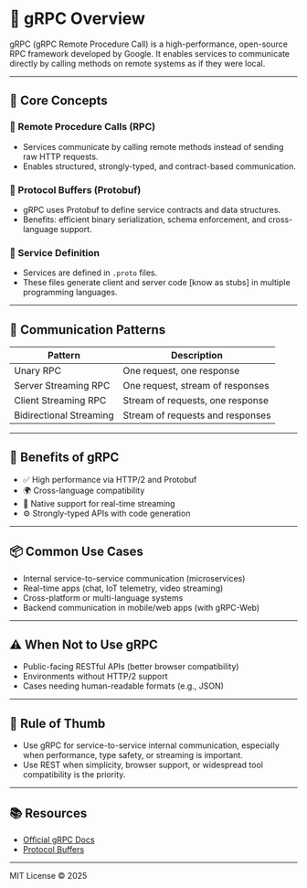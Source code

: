 # 📘 gRPC Overview

gRPC (gRPC Remote Procedure Call) is a high-performance, open-source RPC framework developed by Google. It enables services to communicate directly by calling methods on remote systems as if they were local.

---

## 🧩 Core Concepts

### 🔹 Remote Procedure Calls (RPC)
- Services communicate by calling remote methods instead of sending raw HTTP requests.
- Enables structured, strongly-typed, and contract-based communication.

### 🔹 Protocol Buffers (Protobuf)
- gRPC uses Protobuf to define service contracts and data structures.
- Benefits: efficient binary serialization, schema enforcement, and cross-language support.

### 🔹 Service Definition
- Services are defined in `.proto` files.
- These files generate client and server code [know as stubs] in multiple programming languages.

---

## 🔁 Communication Patterns

| Pattern                 | Description                           |
|-------------------------|---------------------------------------|
| Unary RPC               | One request, one response             |
| Server Streaming RPC    | One request, stream of responses      |
| Client Streaming RPC    | Stream of requests, one response      |
| Bidirectional Streaming | Stream of requests and responses      |

---

## 🚀 Benefits of gRPC

- ✅ High performance via HTTP/2 and Protobuf
- 🌍 Cross-language compatibility
- 📡 Native support for real-time streaming
- ⚙️ Strongly-typed APIs with code generation

---

## 📦 Common Use Cases

- Internal service-to-service communication (microservices)
- Real-time apps (chat, IoT telemetry, video streaming)
- Cross-platform or multi-language systems
- Backend communication in mobile/web apps (with gRPC-Web)

---

## ⚠️ When Not to Use gRPC

- Public-facing RESTful APIs (better browser compatibility)
- Environments without HTTP/2 support
- Cases needing human-readable formats (e.g., JSON)

---
## 🧠 Rule of Thumb

- Use gRPC for service-to-service internal communication, especially when performance, type safety, or streaming is important.
- Use REST when simplicity, browser support, or widespread tool compatibility is the priority.

---

## 📚 Resources

- [Official gRPC Docs](https://grpc.io/docs/)
- [Protocol Buffers](https://developers.google.com/protocol-buffers)

---

MIT License © 2025
